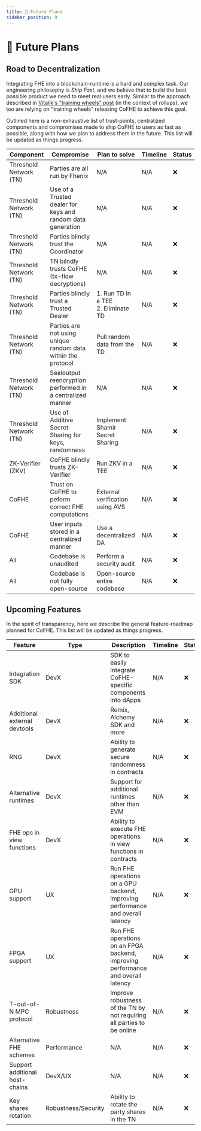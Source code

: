 ```yaml
---
title: 🔮 Future Plans
sidebar_position: 9
---
```


# 🔮 Future Plans

## Road to Decentralization

Integrating FHE into a blockchain-runtime is a hard and complex task. Our engineering philosophy is _Ship Fast_, and we believe that to build the best possible product we need to meet real users early. Similar to the approach described in [Vitalik's "training wheels" post](https://ethereum-magicians.org/t/proposed-milestones-for-rollups-taking-off-training-wheels/11571) (in the context of rollups), we too are relying on "training wheels" releasing CoFHE to achieve this goal.

Outlined here is a non-exhaustive list of trust-points, centralized components and compromises made to ship CoFHE to users as fast as possible, along with how we plan to address them in the future. This list will be updated as things progress.

| Component              | Compromise                                                   | Plan to solve                          | Timeline | Status |
| ---------------------- | ------------------------------------------------------------ | -------------------------------------- | -------- | ------ |
| Threshold Network (TN) | Parties are all run by Fhenix                                | N/A                                    | N/A      | ❌     |
| Threshold Network (TN) | Use of a Trusted dealer for keys and random data generation  | N/A                                    | N/A      | ❌     |
| Threshold Network (TN) | Parties blindly trust the Coordinator                        | N/A                                    | N/A      | ❌     |
| Threshold Network (TN) | TN bilndly trusts CoFHE (tx-flow decryptions)                | N/A                                    | N/A      | ❌     |
| Threshold Network (TN) | Parties blindly trust a Trusted Dealer                       | 1. Run TD in a TEE</br>2. Eliminate TD | N/A      | ❌     |
| Threshold Network (TN) | Parties are not using unique random data within the protocol | Pull random data from the TD           | N/A      | ❌     |
| Threshold Network (TN) | Sealoutput reencryption performed in a centralized manner    | N/A                                    | N/A      | ❌     |
| Threshold Network (TN) | Use of Additive Secret Sharing for keys, randomness          | Implement Shamir Secret Sharing        | N/A      | ❌     |
| ZK-Verifier (ZKV)      | CoFHE blindly trusts ZK-Verifier                             | Run ZKV in a TEE                       | N/A      | ❌     |
| CoFHE                  | Trust on CoFHE to peform correct FHE computations            | External verification using AVS        | N/A      | ❌     |
| CoFHE                  | User inputs stored in a centralized manner                   | Use a decentralized DA                 | N/A      | ❌     |
| All                    | Codebase is unaudited                                        | Perform a security audit               | N/A      | ❌     |
| All                    | Codebase is not fully open-source                            | Open-source entire codebase            | N/A      | ❌     |

## Upcoming Features

In the spirit of transparency, here we describe the general feature-roadmap planned for CoFHE. This list will be updated as things progress.

| Feature                        | Type                | Description                                                                      | Timeline | Status |
| ------------------------------ | ------------------- | -------------------------------------------------------------------------------- | -------- | ------ |
| Integration SDK                | DevX                | SDK to easily integrate CoFHE-specific components into dApps                     | N/A      | ❌     |
| Additional external devtools   | DevX                | Remix, Alchemy SDK and more                                                      | N/A      | ❌     |
| RNG                            | DevX                | Ability to generate secure randomness in contracts                               | N/A      | ❌     |
| Alternative runtimes           | DevX                | Support for additional runtimes other than EVM                                   | N/A      | ❌     |
| FHE ops in view functions      | DevX                | Ability to execute FHE operations in view functions in contracts                 | N/A      | ❌     |
| GPU support                    | UX                  | Run FHE operations on a GPU backend, improving performance and overall latency   | N/A      | ❌     |
| FPGA support                   | UX                  | Run FHE operations on an FPGA backend, improving performance and overall latency | N/A      | ❌     |
| T-out-of-N MPC protocol        | Robustness          | Improve robustness of the TN by not requiring all parties to be online           | N/A      | ❌     |
| Alternative FHE schemes        | Performance         | N/A                                                                              | N/A      | ❌     |
| Support additional host-chains | DevX/UX             | N/A                                                                              | N/A      | ❌     |
| Key shares rotation            | Robustness/Security | Ability to rotate the party shares in the TN                                     | N/A      | ❌     |

